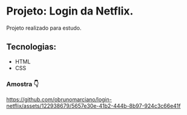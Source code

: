 # Projeto: Login da Netflix.

Projeto realizado para estudo.

## Tecnologias:
- HTML
- CSS

### Amostra 👇

https://github.com/obrunomarciano/login-netflix/assets/122938679/5657e30e-41b2-444b-8b97-924c3c66e41f




